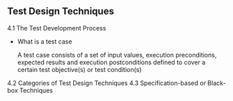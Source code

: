 ## Test Design Techniques 

4.1 The Test Development Process

* What is a test case

    
    A test case consists of a set of input values, execution preconditions, expected results and execution postconditions
    defined to cover a certain test objective(s) or test condition(s)
    
4.2 Categories of Test Design Techniques
4.3 Specification-based or Black-box Techniques 
